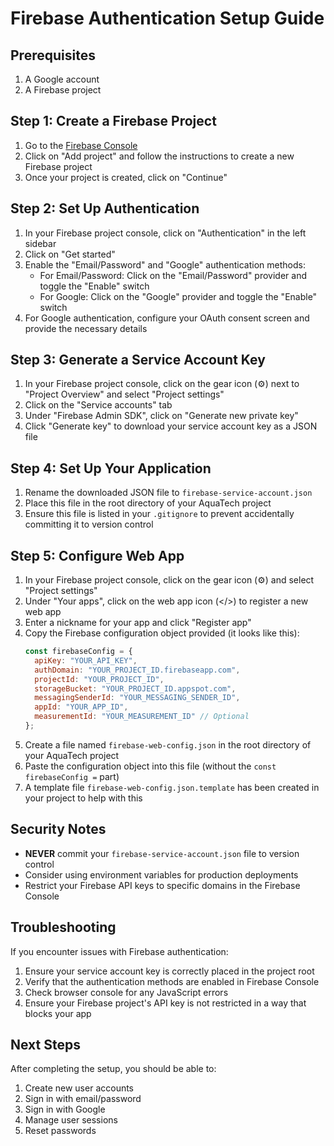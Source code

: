 # Firebase Authentication Setup Guide

## Prerequisites

1. A Google account
2. A Firebase project

## Step 1: Create a Firebase Project

1. Go to the [Firebase Console](https://console.firebase.google.com/)
2. Click on "Add project" and follow the instructions to create a new Firebase project
3. Once your project is created, click on "Continue"

## Step 2: Set Up Authentication

1. In your Firebase project console, click on "Authentication" in the left sidebar
2. Click on "Get started"
3. Enable the "Email/Password" and "Google" authentication methods:
   - For Email/Password: Click on the "Email/Password" provider and toggle the "Enable" switch
   - For Google: Click on the "Google" provider and toggle the "Enable" switch
4. For Google authentication, configure your OAuth consent screen and provide the necessary details

## Step 3: Generate a Service Account Key

1. In your Firebase project console, click on the gear icon (⚙️) next to "Project Overview" and select "Project settings"
2. Click on the "Service accounts" tab
3. Under "Firebase Admin SDK", click on "Generate new private key"
4. Click "Generate key" to download your service account key as a JSON file

## Step 4: Set Up Your Application

1. Rename the downloaded JSON file to `firebase-service-account.json`
2. Place this file in the root directory of your AquaTech project
3. Ensure this file is listed in your `.gitignore` to prevent accidentally committing it to version control

## Step 5: Configure Web App

1. In your Firebase project console, click on the gear icon (⚙️) and select "Project settings"
2. Under "Your apps", click on the web app icon (</>) to register a new web app
3. Enter a nickname for your app and click "Register app"
4. Copy the Firebase configuration object provided (it looks like this):
   ```javascript
   const firebaseConfig = {
     apiKey: "YOUR_API_KEY",
     authDomain: "YOUR_PROJECT_ID.firebaseapp.com",
     projectId: "YOUR_PROJECT_ID",
     storageBucket: "YOUR_PROJECT_ID.appspot.com",
     messagingSenderId: "YOUR_MESSAGING_SENDER_ID",
     appId: "YOUR_APP_ID",
     measurementId: "YOUR_MEASUREMENT_ID" // Optional
   };
   ```
5. Create a file named `firebase-web-config.json` in the root directory of your AquaTech project
6. Paste the configuration object into this file (without the `const firebaseConfig =` part)
7. A template file `firebase-web-config.json.template` has been created in your project to help with this

## Security Notes

- **NEVER** commit your `firebase-service-account.json` file to version control
- Consider using environment variables for production deployments
- Restrict your Firebase API keys to specific domains in the Firebase Console

## Troubleshooting

If you encounter issues with Firebase authentication:

1. Ensure your service account key is correctly placed in the project root
2. Verify that the authentication methods are enabled in Firebase Console
3. Check browser console for any JavaScript errors
4. Ensure your Firebase project's API key is not restricted in a way that blocks your app

## Next Steps

After completing the setup, you should be able to:

1. Create new user accounts
2. Sign in with email/password
3. Sign in with Google
4. Manage user sessions
5. Reset passwords